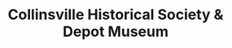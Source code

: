 ---
layout: repo
title: "Collinsville Historical Society & Depot Museum"
id: 24748
permalink: repos/24748/
---